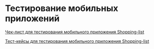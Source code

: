# Тестирование мобильных приложений

[Чек-лист для тестирования мобильного приложения Shopping-list](https://github.com/user-attachments/files/15750483/-.-.-.pdf)

[Тест-кейсы для тестирования мобильного приложения Shopping-list](https://github.com/user-attachments/files/15750482/G7-2024-06-09.pdf)

